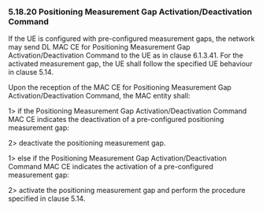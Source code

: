 ### 5.18.20 Positioning Measurement Gap Activation/Deactivation Command

If the UE is configured with pre-configured measurement gaps, the
network may send DL MAC CE for Positioning Measurement Gap
Activation/Deactivation Command to the UE as in clause 6.1.3.41. For the
activated measurement gap, the UE shall follow the specified UE
behaviour in clause 5.14.

Upon the reception of the MAC CE for Positioning Measurement Gap
Activation/Deactivation Command, the MAC entity shall:

1\> if the Positioning Measurement Gap Activation/Deactivation Command
MAC CE indicates the deactivation of a pre-configured positioning
measurement gap:

2\> deactivate the positioning measurement gap.

1\> else if the Positioning Measurement Gap Activation/Deactivation
Command MAC CE indicates the activation of a pre-configured measurement
gap:

2\> activate the positioning measurement gap and perform the procedure
specified in clause 5.14.
